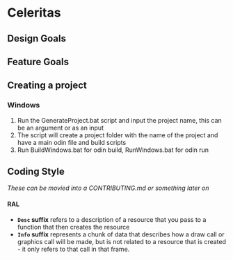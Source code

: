 # Celeritas

## Design Goals

## Feature Goals

## Creating a project
### Windows
1. Run the GenerateProject.bat script and input the project name, this can be an argument or as an input
2. The script will create a project folder with the name of the project and have a main odin file and build scripts
3. Run BuildWindows.bat for odin build, RunWindows.bat for odin run

## Coding Style

*These can be movied into a CONTRIBUTING.md or something later on*

#### RAL

- **`Desc` suffix** refers to a description of a resource that you pass to a function that then creates the resource
- **`Info` suffix** represents a chunk of data that describes how a draw call or graphics call will be made, but is not related to a resource that is created - it only refers to that call in that frame. 